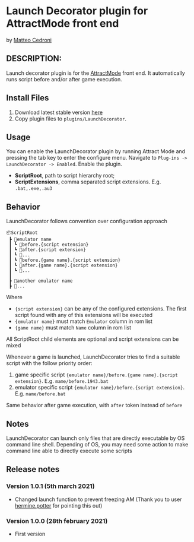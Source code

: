 # Launch Decorator plugin for AttractMode front end

by [Matteo Cedroni](https://github.com/matteocedroni)

## DESCRIPTION:

Launch decorator plugin is for the [AttractMode](http://attractmode.org) front end. It automatically runs script before and/or after game execution.

## Install Files

1. Download latest stable version [here](https://github.com/matteocedroni/am-launch-decorator-plugin/releases/latest)
2. Copy plugin files to `plugins/LaunchDecorator`.

## Usage

You can enable the LaunchDecorator plugin by running Attract Mode and pressing the tab key to enter the configure menu. Navigate to `Plug-ins -> LaunchDecorator -> Enabled`. Enable the plugin.

* **ScriptRoot**, path to script hierarchy root;
* **ScriptExtensions**, comma separated script extensions. E.g. `.bat,.exe,.au3`

## Behavior

LaunchDecorator follows convention over configuration approach
```
📦ScriptRoot
 ┣ 📂emulator name
 ┃ ┗ 📜before.{script extension}
 ┃ ┗ 📜after.{script extension}
 ┃ ┗ 📜...
 ┃ ┗ 📜before.{game name}.{script extension}
 ┃ ┗ 📜after.{game name}.{script extension}
 ┃ ┗ 📜...
 ┃ 
 ┣ 📂another emulator name
 ┣ 📂...
```
Where
* `{script extension}` can be any of the configured extensions. The first script found with any of this extensions will be executed
* `{emulator name}` must match `Emulator` column in rom list
* `{game name}` must match `Name` column in rom list

All ScriptRoot child elements are optional and script extensions can be mixed

Whenever a game is launched, LaunchDecorator tries to find a suitable script with the follow priority order:
1.  game specific script `{emulator name}/before.{game name}.{script extension}`. E.g. `mame/before.1943.bat`
2.  emulator specific script `{emulator name}/before.{script extension}`. E.g. `mame/before.bat`

Same behavior after game execution, with `after` token instead of `before`

## Notes
LaunchDecorator can launch only files that are directly executable by OS command line shell. Depending of OS, you may need some action to make command line able to directly execute some scripts

## Release notes

### Version 1.0.1 (5th march 2021)

* Changed launch function to prevent freezing AM (Thank you to user [hermine.potter](http://forum.attractmode.org/index.php?action=profile;u=77) for pointing this out)

### Version 1.0.0 (28th february 2021)

* First version